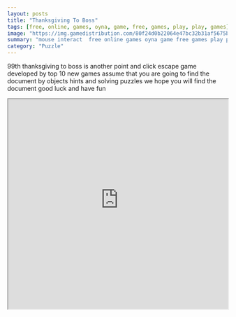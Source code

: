 ```yaml
---
layout: posts
title: "Thanksgiving To Boss"
tags: [free, online, games, oyna, game, free, games, play, play, games]
image: "https://img.gamedistribution.com/80f24d0b22064e47bc32b31af5675b33.jpg"
summary: "mouse interact  free online games oyna game free games play play games"
category: "Puzzle"
---
```


99th thanksgiving to boss is another point and click escape game developed by top 10 new games assume that you are going to find the document by objects hints and solving puzzles we hope you will find the document good luck and have fun

<iframe width="100%" height="480px;" src="https://flash.gamedistribution.com?game=80f24d0b22064e47bc32b31af5675b33"></iframe>